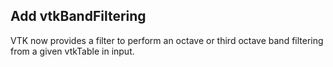 ## Add vtkBandFiltering

VTK now provides a filter to perform an octave or third octave band filtering from a given vtkTable in input.

